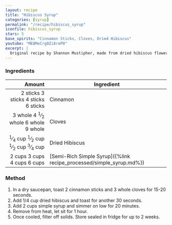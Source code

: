 ```yaml
---
layout: recipe
title: "Hibiscus Syrup"
categories: [syrup]
permalink: "/recipe/hibiscus_syrup"
iconfile: hibiscus_syrup
stars: 5
base_spirits: "Cinnamon Sticks, Cloves, Dried Hibiscus"
youtube: "MEQMeCrg0Zi8rePO"
excerpt: |
  Original recipe by Shannon Mustipher, made from dried hibiscus flowers, which are steeped in a simple sugar syrup to create a vibrant red liquid.
---
```


### Ingredients

|                                                                                                                                                                                                                                                                       Amount | Ingredient                                                          |
| ---------------------------------------------------------------------------------------------------------------------------------------------------------------------------------------------------------------------------------------------------------------------------: | ------------------------------------------------------------------- |
|                                                                                                                 <span class="onex active">2 sticks </span> <span class="onehalfx">3 sticks </span> <span class="twox">4 sticks </span> <span class="threex">6 sticks </span> | Cinnamon                                                            |
|                                                                                     <span class="onex active">3 whole </span> <span class="onehalfx">4 <sup>1</sup>&frasl;<sub>2</sub> whole </span> <span class="twox">6 whole </span> <span class="threex">9 whole </span> | Cloves                                                              |
| <span class="onex active"> <sup>1</sup>&frasl;<sub>4</sub> cup </span> <span class="onehalfx"> <sup>1</sup>&frasl;<sub>2</sub> cup </span> <span class="twox"> <sup>1</sup>&frasl;<sub>2</sub> cup </span> <span class="threex"> <sup>3</sup>&frasl;<sub>4</sub> cup </span> | Dried Hibiscus                                                      |
|                                                                                                                         <span class="onex active">2 cups </span> <span class="onehalfx">3 cups </span> <span class="twox">4 cups </span> <span class="threex">6 cups </span> | [Semi-Rich Simple Syrup]({%link recipe_processed/simple_syrup.md%}) |

### Method

1. In a dry saucepan, toast 2 cinnamon sticks and 3 whole cloves for 15-20 seconds.
2. Add 1/4 cup dried hibiscus and toast for another 30 seconds.
3. Add 2 cups simple syrup and simmer on low for 20 minutes.
4. Remove from heat, let sit for 1 hour.
5. Once cooled, filter off solids. Store sealed in fridge for up to 2 weeks.

<script type="application/ld+json">
{
  "@context": "https://schema.org",
  "@type": "Recipe",
  "author": "{{ page.author }}",
  "description": "{{ page.excerpt | strip_html | replace: '"', "'" }}",
  "image": "{%- for ingredient in site.data[page.iconfile].images.ingredient limit: 1 -%}{{ ingredient.url }}{%- endfor -%}",
  "recipeIngredient": [  "2 sticks Cinnamon ",
  " 3 whole Cloves ",
  "0.25 cup Dried Hibiscus ",
  "2 cups Semi-Rich Simple Syrup"],
  "name": "{{ page.title }}",
  "recipeInstructions": "",
  "recipeYield": "1 cocktail",
  "recipeCategory": "cocktail"
}
</script>
